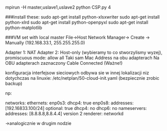 mpirun -H master,uslave1,uslave2 python CSP.py 4

###install these:
sudo apt-get install python-xlsxwriter
sudo apt-get install python-xlrd
sudo apt-get install python-openpyxl
sudo apt-get install python-matplotlib

###VM set with local master
File->Host Network Manager-> Create -> Manually (192.168.33.1, 255.255.255.0)

Adapter 1: NAT
Adapter 2: Host-only (wybieramy to co stworzylismy wyzej), promiscuous mode: allow all
Taki sam Mac Address na obu adapterach
Na OBU adapterach zaznaczony Cable Connected (Ważne!)

konfiguracja interfejsow sieciowych odbywa sie w innej lokalizacji niz dotychczas na linuxie:
/etc/netplan/50-cloud-init.yaml (bezpiecznie zrobic backup)

np:

networks:
   ethernets:
        enp0s3:
            dhcp4: true
        enp0s8:
	    addresses: [192.16833.100/24]
	    optional: true
	    dhcp4: no
	    dhcp6: no
	    nameservers:
                addresses: [8.8.8.8,8.8.4.4]
   version 2
   renderer: networkd

->analogicznie w drugim nodzie

